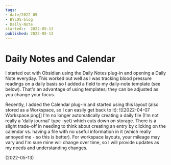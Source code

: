 ```yaml
---
tags:
- date/2022-05
- BYLOS-blog
- Daily-Note
started::  2022-05-13
published: 2022-05-13
---
```


# Daily Notes and Calendar
I started out with Obsidian using the Daily Notes plug-in and opening a Daily Note everyday. This worked out well as I was tracking blood pressure readings on a daily basis so I added a field to my daily-note template (see below). That's an advantage of using templates; they can be adjusted as you change your focus.

Recently, I added the Calendar plug-in and started using this layout (also stored as a Workspace, so I can easily get back to it):
![[2022-04-07 Workspace.png]]
I'm no longer automatically creating a daily file (I'm not really a 'daily journal' type -yet) which cuts down on storage. There is a slight trade-off in needing to think about creating an entry by clicking on the calendar vs. having a file with no useful information in it (which really annoyed me - so this is better). For workspace layouts, your mileage may vary and I'm sure mine will change over time, so I will provide updates as my needs and understanding changes.

(2022-05-13)